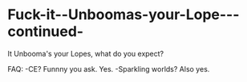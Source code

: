 # Fuck-it--Unboomas-your-Lope---continued-
It Unbooma's your Lopes, what do you expect?

FAQ:
-CE?
Funnny you ask. Yes.
-Sparkling worlds?
Also yes.
